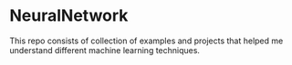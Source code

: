 # NeuralNetwork

This repo consists of collection of examples and projects that helped me understand different machine learning techniques.
